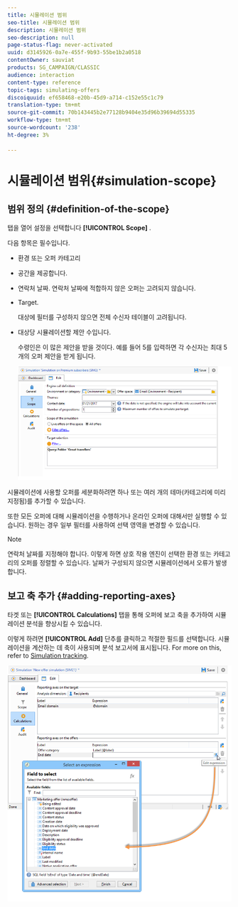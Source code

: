 ```yaml
---
title: 시뮬레이션 범위
seo-title: 시뮬레이션 범위
description: 시뮬레이션 범위
seo-description: null
page-status-flag: never-activated
uuid: d3145926-0a7e-455f-9b93-55be1b2a0518
contentOwner: sauviat
products: SG_CAMPAIGN/CLASSIC
audience: interaction
content-type: reference
topic-tags: simulating-offers
discoiquuid: ef658468-e20b-45d9-a714-c152e55c1c79
translation-type: tm+mt
source-git-commit: 70b143445b2e77128b9404e35d96b39694d55335
workflow-type: tm+mt
source-wordcount: '238'
ht-degree: 3%

---
```



# 시뮬레이션 범위{#simulation-scope}

## 범위 정의 {#definition-of-the-scope}

탭을 열어 설정을 선택합니다 **[!UICONTROL Scope]** .

다음 항목은 필수입니다.

* 환경 또는 오퍼 카테고리
* 공간을 제공합니다.
* 연락처 날짜. 연락처 날짜에 적합하지 않은 오퍼는 고려되지 않습니다.
* Target.

   대상에 필터를 구성하지 않으면 전체 수신자 테이블이 고려됩니다.

* 대상당 시뮬레이션할 제안 수입니다.

   수령인은 이 많은 제안을 받을 것이다. 예를 들어 5를 입력하면 각 수신자는 최대 5개의 오퍼 제안을 받게 됩니다.

   ![](assets/offer_simulation_009.png)

시뮬레이션에 사용할 오퍼를 세분화하려면 하나 또는 여러 개의 테마(카테고리에 미리 지정됨)를 추가할 수 있습니다.

또한 모든 오퍼에 대해 시뮬레이션을 수행하거나 온라인 오퍼에 대해서만 실행할 수 있습니다. 원하는 경우 일부 필터를 사용하여 선택 영역을 변경할 수 있습니다.

>[!NOTE]
>
>연락처 날짜를 지정해야 합니다. 이렇게 하면 상호 작용 엔진이 선택한 환경 또는 카테고리의 오퍼를 정렬할 수 있습니다. 날짜가 구성되지 않으면 시뮬레이션에서 오류가 발생합니다.

## 보고 축 추가 {#adding-reporting-axes}

타겟 또는 **[!UICONTROL Calculations]** 탭을 통해 오퍼에 보고 축을 추가하여 시뮬레이션 분석을 향상시킬 수 있습니다.

이렇게 하려면 **[!UICONTROL Add]** 단추를 클릭하고 적절한 필드를 선택합니다. 시뮬레이션을 계산하는 데 축이 사용되며 분석 보고서에 표시됩니다. For more on this, refer to [Simulation tracking](../../interaction/using/simulation-tracking.md).

![](assets/offer_simulation_011.png)

